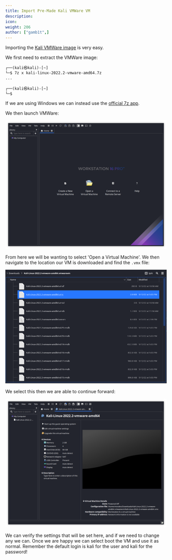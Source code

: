 ```yaml
---
title: Import Pre-Made Kali VMWare VM
description:
icon:
weight: 206
author: ["gamb1t",]
---
```


Importing the [Kali VMWare image](/get-kali/#kali-virtual-machines) is very easy.

We first need to extract the VMWare image:

```console
┌──(kali㉿kali)-[~]
└─$ 7z x kali-linux-2022.2-vmware-amd64.7z
...

┌──(kali㉿kali)-[~]
└─$
```

If we are using Windows we can instead use the [official 7z app](https://www.7-zip.org/).

We then launch VMWare:

![](import-vmware-1.png)

From here we will be wanting to select 'Open a Virtual Machine'. We then navigate to the location our VM is downloaded and find the `.vmx` file:

![](import-vmware-2.png)

We select this then we are able to continue forward:

![](import-vmware-3.png)

We can verify the settings that will be set here, and if we need to change any we can. Once we are happy we can select boot the VM and use it as normal. Remember the default login is kali for the user and kali for the password!
